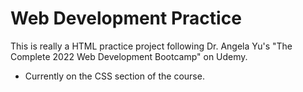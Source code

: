 # Web Development Practice
This is really a HTML practice project following Dr. Angela Yu's "The Complete 2022 Web Development Bootcamp" on Udemy.

- Currently on the CSS section of the course.
